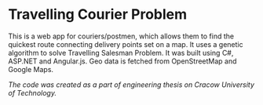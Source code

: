 # Travelling Courier Problem
This is a web app for couriers/postmen, which allows them to find the quickest route connecting delivery points set on a map.
It uses a genetic algorithm to solve Travelling Salesman Problem. It was built using C#, ASP.NET and Angular.js. Geo data is fetched from OpenStreetMap and Google Maps.

*The code was created as a part of engineering thesis on Cracow University of Technology.*

